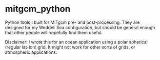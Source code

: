 # mitgcm_python
Python tools I built for MITgcm pre- and post-processing. They are designed for my Weddell Sea configuration, but should be general enough that other people will hopefully find them useful.

Disclaimer: I wrote this for an ocean application using a polar spherical (regular lat-lon) grid. It might not work for other sorts of grids, or atmospheric applications.

